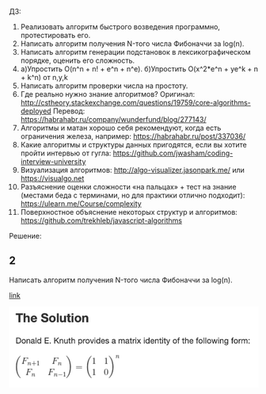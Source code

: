ДЗ:
1) Реализовать алгоритм быстрого возведения программно, протестировать его.
2) Написать алгоритм получения N-того числа Фибоначчи за log(n).
3) Написать алгоритм генерации подстановок в лексикографическом порядке, оценить его сложность.
4) а)Упростить O(n^n + n! + e^n + n^e). б)Упростить O(x^2*e^n + ye^k + n + k^n) от n,y,k
5) Написать алгоритм проверки числа на простоту.
6) Где реально нужно знание алгоритмов? Оригинал:
http://cstheory.stackexchange.com/questions/19759/core-algorithms-deployed
Перевод: https://habrahabr.ru/company/wunderfund/blog/277143/
7) Алгоритмы и матан хорошо себя рекомендуют, когда есть ограничения железа, например:
https://habrahabr.ru/post/337036/
8) Какие алгоритмы и структуры данных пригодятся, если вы хотите пройти интервью от гугла: https://github.com/jwasham/coding-interview-university
9) Визуализация алгоритмов: http://algo-visualizer.jasonpark.me/ или https://visualgo.net
10) Разъяснение оценки сложности «на пальцах» + тест на знание (местами беда с терминами, но для практики отлично подходит): https://ulearn.me/Course/complexity
11) Поверхностное объяснение некоторых структур и алгоритмов: https://github.com/trekhleb/javascript-algorithms

Решение:

## 2 

Написать алгоритм получения N-того числа Фибоначчи за log(n).

[link](https://kukuruku.co/post/the-nth-fibonacci-number-in-olog-n/)

![](fib_log_n.png)

